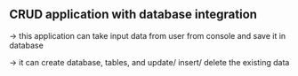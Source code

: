 <h2>CRUD application with database integration</h2>
<p>-> this application can take input data from user from console and save it in database</p>
<p>-> it can create database, tables, and update/ insert/ delete the existing data</p>

